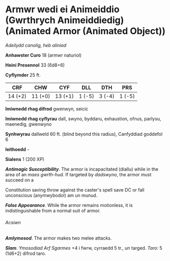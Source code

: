 # Armwr wedi ei Animeiddio (Gwrthrych Animeiddiedig) (Animated Armor (Animated Object))

*Adeilydd canolig, heb aliniad*

**Anhawster Curo** 18 (armwr naturiol)

**Heini Presennol** 33 (6d8+6)

**Cyflymder** 25 ft.

| CRF     | CHW     | CYF     | DLL    | DTH    | PRS    |
|---------|---------|---------|--------|--------|--------|
| 14 (+2) | 11 (+0) | 13 (+1) | 1 (-5) | 3 (-4) | 1 (-5) |

**Imiwnedd rhag difrod** gwenwyn, seicic

**Imiwnedd rhag cyflyrau** dall, swyno, byddaru, exhaustion, ofnus, parlysu, maenedig, gwenwyno

**Synhwyrau** dallweld 60 ft. (blind beyond this radius), Canfyddiad goddefol 6

**Ieithoedd** -

**Sialens** 1 (200 XP)

***Antimagic Susceptibility***. The armor is incapacitated (diallu) while in the area of an *maes gwrth-hud*. If targeted by *dadswyno*, the armor must succeed on a

Constitution saving throw against the caster's spell save DC or fall unconscious (anymwybodol) am un munud.

***False Appearance***. While the armor remains motionless, it is indistinguishable from a normal suit of armor.

###### Acsiwn

***Amlymosod***. The armor makes two melee attacks.

***Slam***. *Ymosodiad Arf Sgarmes* +4 i fwrw, cyrraedd 5 tr., un targed. *Taro:* 5 (1d6+2) difrod taro.